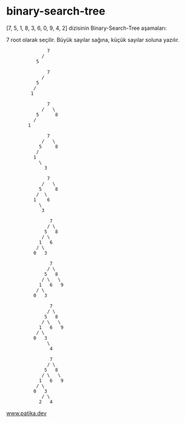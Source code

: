 # binary-search-tree


[7, 5, 1, 8, 3, 6, 0, 9, 4, 2] dizisinin Binary-Search-Tree aşamaları:

7 root olarak seçilir.
Büyük sayılar sağına, küçük sayılar soluna yazılır.

                   7  
                 /
               5
                
                   7
                 /
               5
              /
             1
               
                   7
                 /   \
               5      8
              /
            1 
               
                   7
                 /   \
                5     8
               /
              1
                \
                  3
                 
                   7
                 /   \
                5     8
               /  \
              1    6
                \
                 3
                 
                    7
                   / \
                  5   8
                 / \
                1   6
               / \
              0   3
              
                    7
                   / \
                  5   8
                 / \   \
                1   6   9
               / \
              0   3
              
                    7
                   / \
                  5   8
                 / \   \
                1   6   9
               / \
              0   3
                   \
                    4
                    
                    7
                   / \
                  5   8
                 / \   \
                1   6   9
               / \
              0   3
                 / \
                2   4
                
                
www.patika.dev
